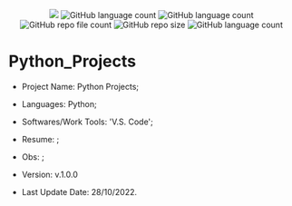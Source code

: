 <p align="center">
  <img src="http://img.shields.io/static/v1?label=STATUS&message=Under_Development&color=green&style=flat"/>
  <img alt="GitHub language count" src="https://img.shields.io/github/languages/count/Rafa-KozAnd/Python_Projects">
  <img alt="GitHub language count" src="https://img.shields.io/github/languages/top/Rafa-KozAnd/Python_Projects">
  <img alt="GitHub repo file count" src="https://img.shields.io/github/directory-file-count/Rafa-KozAnd/Python_Projects">
  <img alt="GitHub repo size" src="https://img.shields.io/github/repo-size/Rafa-KozAnd/Python_Projects">
  <img alt="GitHub language count" src="https://img.shields.io/github/license/Rafa-KozAnd/Python_Projects">
</p>

# Python_Projects

- Project Name: Python Projects;
- Languages: Python;
- Softwares/Work Tools: 'V.S. Code';
- Resume: ;
- Obs: ;
- Version: v.1.0.0


- Last Update Date: 28/10/2022.

##
